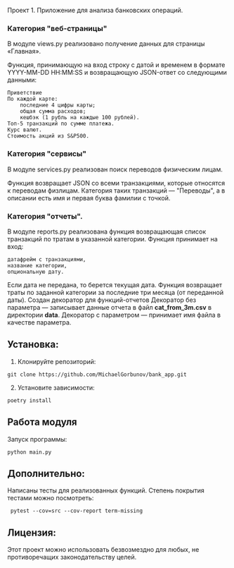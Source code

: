 Проект 1. Приложение для анализа банковских операций. 

### Категория "веб-страницы"

В модуле views.py реализовано получение данных для страницы «Главная».

Функция, принимающую на вход строку с датой и временем в формате
YYYY-MM-DD HH:MM:SS и возвращающую JSON-ответ со следующими данными:

    Приветствие
    По каждой карте:
        последние 4 цифры карты;
        общая сумма расходов;
        кешбэк (1 рубль на каждые 100 рублей).
    Топ-5 транзакций по сумме платежа.
    Курс валют.
    Стоимость акций из S&P500.

### Категория "сервисы"

В модуле services.py реализован поиск  переводов физическим лицам.

Функция возвращает JSON со всеми транзакциями, которые относятся к переводам физлицам.
Категория таких транзакций — "Переводы", а в описании есть имя и первая буква фамилии с точкой.

### Категория "отчеты". 

В модуле reports.py реализована функция возвращающая список транзакций по тратам в указанной категории.
Функция принимает на вход:

    датафрейм с транзакциями,
    название категории,
    опциональную дату.

Если дата не передана, то берется текущая дата.
Функция возвращает траты по заданной категории за последние три месяца (от переданной даты).
Создан декоратор для функций-отчетов
Декоратор без параметра — записывает данные отчета в файл **cat_from_3m.csv** в директории **data**.
Декоратор с параметром — принимает имя файла в качестве параметра.

## Установка:

1. Клонируйте репозиторий:
```
git clone https://github.com/MichaelGorbunov/bank_app.git
```
2. Установите зависимости:
```
poetry install
```
## Работа модуля
Запуск программы:
```
python main.py
```
## Дополнительно:
Написаны тесты для реализованных функций. Степень покрытия тестами можно посмотреть:
```
 pytest --cov=src --cov-report term-missing
```

## Лицензия:

Этот проект можно использовать безвозмездно для любых, 
не противоречащих законодательству целей.